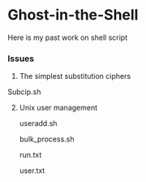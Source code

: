Ghost-in-the-Shell
==================

Here is my past work on shell script

### Issues
1. The simplest substitution ciphers


  Subcip.sh
  

2. Unix user management


   useradd.sh
  
   bulk_process.sh
  
   run.txt
  
   user.txt
  
